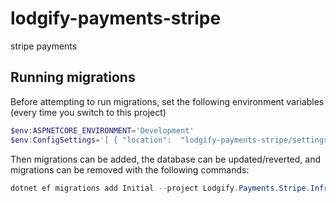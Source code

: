 # lodgify-payments-stripe
stripe payments

## Running migrations

Before attempting to run migrations, set the following environment variables (every time you switch to this project)

```powershell
$env:ASPNETCORE_ENVIRONMENT='Development'
$env:ConfigSettings='[ { "location":  "lodgify-payments-stripe/settings.json" } ]'
```

Then migrations can be added, the database can be updated/reverted, and migrations can be removed with the following commands:

```powershell
dotnet ef migrations add Initial --project Lodgify.Payments.Stripe.Infrastructure\Lodgify.Payments.Stripe.Infrastructure.csproj --startup-project Lodgify.Payments.Stripe.Server\Lodgify.Payments.Stripe.Server.csproj --context PaymentDbContext --output-dir Migrations --verbose
```
